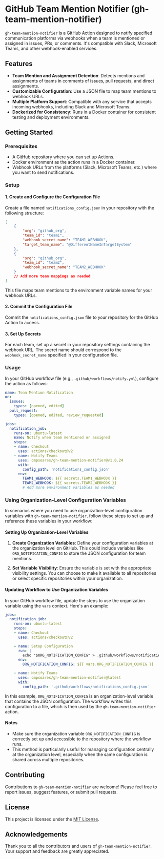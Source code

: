 # GitHub Team Mention Notifier (gh-team-mention-notifier)

`gh-team-mention-notifier` is a GitHub Action designed to notify specified communication platforms via webhooks when a team is mentioned or assigned in issues, PRs, or comments. It's compatible with Slack, Microsoft Teams, and other webhook-enabled services.

## Features

- **Team Mention and Assignment Detection**: Detects mentions and assignments of teams in comments of issues, pull requests, and direct assignments.
- **Customizable Configuration**: Use a JSON file to map team mentions to webhook URLs.
- **Multiple Platform Support**: Compatible with any service that accepts incoming webhooks, including Slack and Microsoft Teams.
- **Dockerized for Consistency**: Runs in a Docker container for consistent testing and deployment environments.

## Getting Started

### Prerequisites

- A GitHub repository where you can set up Actions.
- Docker environment as the action runs in a Docker container.
- Webhook URLs from the platforms (Slack, Microsoft Teams, etc.) where you want to send notifications.

### Setup

#### 1. **Create and Configure the Configuration File**

Create a file named `notifications_config.json` in your repository with the following structure:

```json
[
    {
        "org": "github_org",
        "team_id": "team1",
        "webhook_secret_name": "TEAM1_WEBHOOK",
        "target_team_name": "@DifferentNameInTargetSystem"
    },
    {
        "org": "github_org",
        "team_id": "team2",
        "webhook_secret_name": "TEAM2_WEBHOOK"
    }
    // Add more team mappings as needed
]
```

This file maps team mentions to the environment variable names for your webhook URLs.

#### 2. **Commit the Configuration File**

Commit the `notifications_config.json` file to your repository for the GitHub Action to access.

#### 3. **Set Up Secrets**

For each team, set up a secret in your repository settings containing the webhook URL. The secret name should correspond to the `webhook_secret_name` specified in your configuration file.

### Usage

In your GitHub workflow file (e.g., `.github/workflows/notify.yml`), configure the action as follows:

```yaml
name: Team Mention Notification
on:
  issues:
    types: [opened, edited]
  pull_request:
    types: [opened, edited, review_requested]

jobs:
  notification_job:
    runs-on: ubuntu-latest
    name: Notify when team mentioned or assigned
    steps:
    - name: Checkout
      uses: actions/checkout@v2
    - name: Notify Teams
      uses: cmpsoares/gh-team-mention-notifier@v1.0.24
      with:
        config_path: 'notifications_config.json'
      env:
        TEAM1_WEBHOOK: ${{ secrets.TEAM1_WEBHOOK }}
        TEAM2_WEBHOOK: ${{ secrets.TEAM2_WEBHOOK }}
        # Add more environment variables as needed
```

### Using Organization-Level Configuration Variables

In scenarios where you need to use organization-level configuration variables with `gh-team-mention-notifier`, follow these steps to set up and reference these variables in your workflow:

#### Setting Up Organization-Level Variables

1. **Create Organization Variables**: Define your configuration variables at the organization level on GitHub. This could include variables like `ORG_NOTIFICATION_CONFIG` to store the JSON configuration for team mentions.

2. **Set Variable Visibility**: Ensure the variable is set with the appropriate visibility settings. You can choose to make it available to all repositories or select specific repositories within your organization.

#### Updating Workflow to Use Organization Variables

In your GitHub workflow file, update the steps to use the organization variable using the `vars` context. Here's an example:

```yaml
jobs:
  notification_job:
    runs-on: ubuntu-latest
    steps:
    - name: Checkout
      uses: actions/checkout@v2

    - name: Setup Configuration
      run: |
        echo "$ORG_NOTIFICATION_CONFIG" > .github/workflows/notifications_config.json
      env:
        ORG_NOTIFICATION_CONFIG: ${{ vars.ORG_NOTIFICATION_CONFIG }}

    - name: Notify Teams
      uses: cmpsoares/gh-team-mention-notifier@latest
      with:
        config_path: '.github/workflows/notifications_config.json'
```

In this example, `ORG_NOTIFICATION_CONFIG` is an organization-level variable that contains the JSON configuration. The workflow writes this configuration to a file, which is then used by the `gh-team-mention-notifier` action.

#### Notes

- Make sure the organization variable `ORG_NOTIFICATION_CONFIG` is correctly set up and accessible to the repository where the workflow runs.
- This method is particularly useful for managing configuration centrally at the organization level, especially when the same configuration is shared across multiple repositories.

## Contributing

Contributions to `gh-team-mention-notifier` are welcome! Please feel free to report issues, suggest features, or submit pull requests.

## License

This project is licensed under the [MIT License](LICENSE).

## Acknowledgements

Thank you to all the contributors and users of `gh-team-mention-notifier`. Your support and feedback are greatly appreciated.
